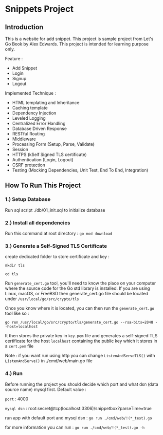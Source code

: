 # Snippets Project

## Introduction

This is a website for add snippet. This project is sample project from Let's Go Book by Alex Edwards. This project is intended for learning purpose only.

Feature : 
- Add Snippet
- Login
- Signup
- Logout

Implemented Technique :
- HTML templating and Inheritance
- Caching template
- Dependency Injection
- Leveled Logging
- Centralized Error Handling
- Database Driven Response
- RESTful Routing
- Middleware
- Processing Form (Setup, Parse, Validate)
- Session
- HTTPS (kSelf Signed TLS certificate)
- Authentication (Login, Logout)
- CSRF protection
- Testing (Mocking Dependencies, Unit Test, End To End, Integration)

## How To Run This Project

### 1.) Setup Database

Run sql script ./db/01_init.sql to initialize database

### 2.) Install all dependencies

Run this command at root directory : `go mod download`

### 3.) Generate a Self-Signed TLS Certificate

create dedicated folder to store certificate and key : 

`mkdir tls`

`cd tls`

Run `generate_cert.go` tool, you'll need to know the place on your computer where the source code for the Go std library is installed.
If you are using Linux, macOS, or FreeBSD then generate_cert.go file should be located under `/usr/local/go/src/crypto/tls`

Once you know where it is located, you can then run the `generate_cert.go` tool like so :

`go run /usr/local/go/src/crypto/tls/generate_cert.go --rsa-bits=2048 --host=localhost`

It then stores the private key in `key.pem` file and generates a self-signed TLS certificate for the host `localhost` containing the public key which it stores in a `cert.pem` file

Note : if you want run using http you can change `ListenAndServeTLS()` with `ListenAndServe()` in ./cmd/web/main.go file

### 4.) Run

Before running the project you should decide which port and what dsn (data source name) mysql first. Default value :

`port` : 4000

`mysql dsn` : root:secret@tcp(localhost:3306)/snippetbox?parseTime=true

run app with default port and mysql dsn : `go run ./cmd/web/!(*_test).go`

for more information you can run : `go run ./cmd/web/!(*_test).go -h`
